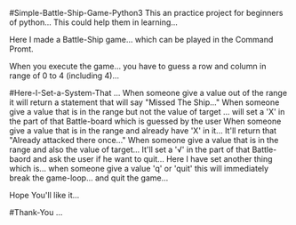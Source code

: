 #Simple-Battle-Ship-Game-Python3
This an practice project for beginners of python... This could help them in learning...

Here I made a Battle-Ship game... which can be played in the Command Promt.

When you execute the game... you have to guess a row and column in range of 0 to 4 (including 4)... 

#Here-I-Set-a-System-That ...
When someone give a value out of the range it will return a statement that will say "Missed The Ship..."
When someone give a value that is in the range but not the value of target ... will set a 'X' in the part of that Battle-board which is guessed by the user
When someone give a value that is in the range and already have 'X' in it... It'll return that "Already attacked there once..."
When someone give a value that is in the range and also the value of target... It'll set a '√' in the part of that Battle-baord and ask the user if he want to quit...
Here I have set another thing which is... when someone give a value 'q' or 'quit' this will immediately break the game-loop... and quit the game...

Hope You'll like it... 

#Thank-You ...
